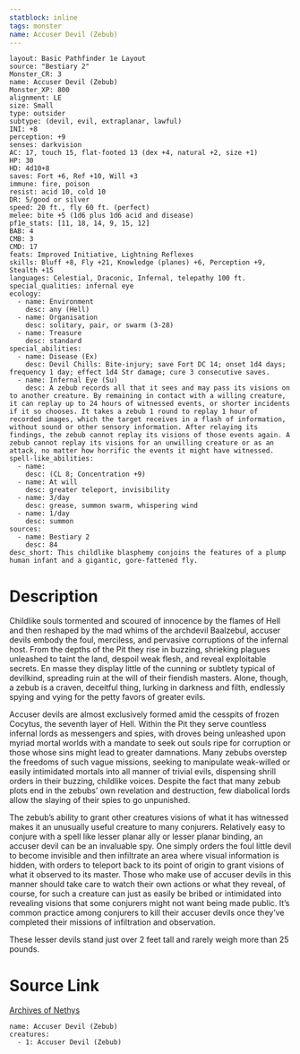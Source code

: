 ```yaml
---
statblock: inline
tags: monster
name: Accuser Devil (Zebub)
---
```

```statblock
layout: Basic Pathfinder 1e Layout
source: "Bestiary 2"
Monster_CR: 3
name: Accuser Devil (Zebub)
Monster_XP: 800
alignment: LE
size: Small
type: outsider
subtype: (devil, evil, extraplanar, lawful)
INI: +8
perception: +9
senses: darkvision
AC: 17, touch 15, flat-footed 13 (dex +4, natural +2, size +1)
HP: 30
HD: 4d10+8
saves: Fort +6, Ref +10, Will +3
immune: fire, poison
resist: acid 10, cold 10
DR: 5/good or silver
speed: 20 ft., fly 60 ft. (perfect)
melee: bite +5 (1d6 plus 1d6 acid and disease)
pf1e_stats: [11, 18, 14, 9, 15, 12]
BAB: 4
CMB: 3
CMD: 17
feats: Improved Initiative, Lightning Reflexes
skills: Bluff +8, Fly +21, Knowledge (planes) +6, Perception +9, Stealth +15
languages: Celestial, Draconic, Infernal, telepathy 100 ft.
special_qualities: infernal eye
ecology:
  - name: Environment
    desc: any (Hell)
  - name: Organisation
    desc: solitary, pair, or swarm (3-28)
  - name: Treasure
    desc: standard
special_abilities:
  - name: Disease (Ex)
    desc: Devil Chills: Bite-injury; save Fort DC 14; onset 1d4 days; frequency 1 day; effect 1d4 Str damage; cure 3 consecutive saves.
  - name: Infernal Eye (Su)
    desc: A zebub records all that it sees and may pass its visions on to another creature. By remaining in contact with a willing creature, it can replay up to 24 hours of witnessed events, or shorter incidents if it so chooses. It takes a zebub 1 round to replay 1 hour of recorded images, which the target receives in a flash of information, without sound or other sensory information. After relaying its findings, the zebub cannot replay its visions of those events again. A zebub cannot replay its visions for an unwilling creature or as an attack, no matter how horrific the events it might have witnessed.
spell-like_abilities:
  - name:
    desc: (CL 8; Concentration +9)
  - name: At will
    desc: greater teleport, invisibility
  - name: 3/day
    desc: grease, summon swarm, whispering wind
  - name: 1/day
    desc: summon
sources:
  - name: Bestiary 2
    desc: 84
desc_short: This childlike blasphemy conjoins the features of a plump human infant and a gigantic, gore-fattened fly. 
```
# Description
Childlike souls tormented and scoured of innocence by the flames of Hell and then reshaped by the mad whims of the archdevil Baalzebul, accuser devils embody the foul, merciless, and pervasive corruptions of the infernal host. From the depths of the Pit they rise in buzzing, shrieking plagues unleashed to taint the land, despoil weak flesh, and reveal exploitable secrets. En masse they display little of the cunning or subtlety typical of devilkind, spreading ruin at the will of their fiendish masters. Alone, though, a zebub is a craven, deceitful thing, lurking in darkness and filth, endlessly spying and vying for the petty favors of greater evils. 

Accuser devils are almost exclusively formed amid the cesspits of frozen Cocytus, the seventh layer of Hell. Within the Pit they serve countless infernal lords as messengers and spies, with droves being unleashed upon myriad mortal worlds with a mandate to seek out souls ripe for corruption or those whose sins might lead to greater damnations. Many zebubs overstep the freedoms of such vague missions, seeking to manipulate weak-willed or easily intimidated mortals into all manner of trivial evils, dispensing shrill orders in their buzzing, childlike voices. Despite the fact that many zebub plots end in the zebubs’ own revelation and destruction, few diabolical lords allow the slaying of their spies to go unpunished. 

The zebub’s ability to grant other creatures visions of what it has witnessed makes it an unusually useful creature to many conjurers. Relatively easy to conjure with a spell like lesser planar ally or lesser planar binding, an accuser devil can be an invaluable spy. One simply orders the foul little devil to become invisible and then infiltrate an area where visual information is hidden, with orders to teleport back to its point of origin to grant visions of what it observed to its master. Those who make use of accuser devils in this manner should take care to watch their own actions or what they reveal, of course, for such a creature can just as easily be bribed or intimidated into revealing visions that some conjurers might not want being made public. It’s common practice among conjurers to kill their accuser devils once they’ve completed their missions of infiltration and observation. 

These lesser devils stand just over 2 feet tall and rarely weigh more than 25 pounds.
# Source Link
[Archives of Nethys](https://aonprd.com/MonsterDisplay.aspx?ItemName=Accuser%20Devil%20(Zebub))
```encounter-table
name: Accuser Devil (Zebub)
creatures:
  - 1: Accuser Devil (Zebub)
```
